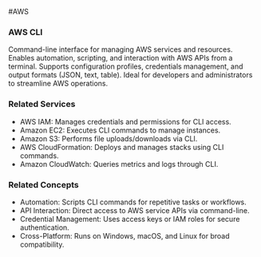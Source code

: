 #AWS 
### AWS CLI

Command-line interface for managing AWS services and resources. Enables automation, scripting, and interaction with AWS APIs from a terminal. Supports configuration profiles, credentials management, and output formats (JSON, text, table). Ideal for developers and administrators to streamline AWS operations.

### Related Services

- AWS IAM: Manages credentials and permissions for CLI access.
- Amazon EC2: Executes CLI commands to manage instances.
- Amazon S3: Performs file uploads/downloads via CLI.
- AWS CloudFormation: Deploys and manages stacks using CLI commands.
- Amazon CloudWatch: Queries metrics and logs through CLI.

### Related Concepts

- Automation: Scripts CLI commands for repetitive tasks or workflows.
- API Interaction: Direct access to AWS service APIs via command-line.
- Credential Management: Uses access keys or IAM roles for secure authentication.
- Cross-Platform: Runs on Windows, macOS, and Linux for broad compatibility.